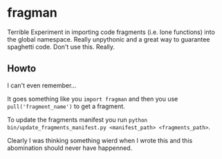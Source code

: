 fragman
=======

Terrible Experiment in importing code fragments (i.e. lone functions) into the global namespace. Really unpythonic and a great way to guarantee spaghetti code. Don't use this. Really.

Howto
-----

I can't even remember...

It goes something like you ```import fragman``` and then you use ```pull('fragment_name')``` to get a fragment.

To update the fragments manifest you run ```python bin/update_fragments_manifest.py <manifest_path> <fragments_path>```.

Clearly I was thinking something wierd when I wrote this and this abomination should never have happenned.
